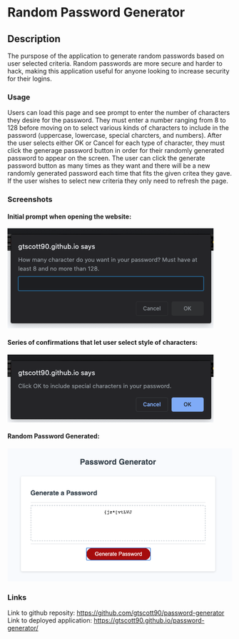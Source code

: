 # Random Password Generator

## Description 

The purspose of the application to generate random passwords based on user selected criteria. Random passwords are more secure and harder to hack, making this application useful for anyone looking to increase security for their logins. 

### Usage
Users can load this page and see prompt to enter the number of characters they desire for the password. They must enter a number ranging from 8 to 128 before moving on to select various kinds of characters to include in the password (uppercase, lowercase, special charcters, and numbers). After the user selects either OK or Cancel for each type of character, they must click the generage password button in order for their randomly generated password to appear on the screen. The user can click the generate password button as many times as they want and there will be a new randomly generated password each time that fits the given critea they gave. If the user wishes to select new criteria they only need to refresh the page. 

### Screenshots
#### Initial prompt when opening the website:
![Initial Prompt](./Assets/Images/initial-prompt.png)
#### Series of confirmations that let user select style of characters:
![Character Selection Confirmations](./Assets/Images/confirm-character-criteria.png)
#### Random Password Generated:
![Random Password](./Assets/Images/random-password.png)

### Links
Link to github reposity: https://github.com/gtscott90/password-generator 
Link to deployed application: https://gtscott90.github.io/password-generator/

